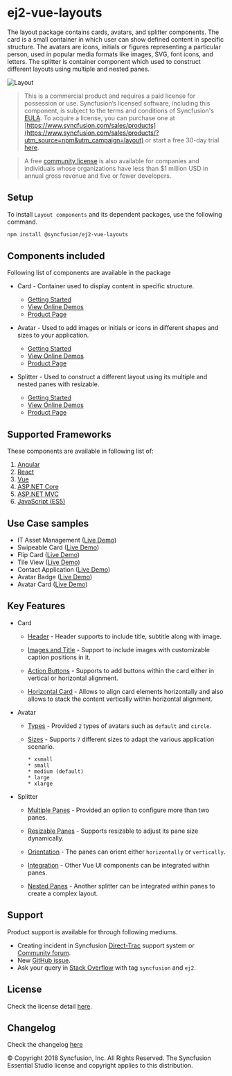 # ej2-vue-layouts

The layout package contains cards, avatars, and splitter components. The card is a small container in which user can
show defined content in specific structure. The avatars are icons, initials or figures representing a particular
person, used in popular media formats like images, SVG, font icons, and letters.
The splitter is container component which used to construct different layouts using multiple and nested panes.

![Layout](https://ej2.syncfusion.com/products/images/layout/readme.png)

> This is a commercial product and requires a paid license for possession or use. Syncfusion’s licensed software, including this component, is subject to the terms and conditions of Syncfusion's [EULA](https://www.syncfusion.com/eula/es/). To acquire a license, you can purchase one at [https://www.syncfusion.com/sales/products](https://www.syncfusion.com/sales/products/?utm_source=npm&utm_campaign=layout) or start a free 30-day trial [here](https://www.syncfusion.com/account/manage-trials/start-trials/?utm_source=npm&utm_campaign=layout).

> A free [community license](https://www.syncfusion.com/products/communitylicense/?utm_source=npm&utm_campaign=layout) is also available for companies and individuals whose organizations have less than $1 million USD in annual gross revenue and five or fewer developers.

## Setup

To install `Layout components` and its dependent packages, use the following command.

```sh
npm install @syncfusion/ej2-vue-layouts
```

## Components included

Following list of components are available in the package

* Card - Container used to display content in specific structure.
  * [Getting Started](https://ej2.syncfusion.com/vue/documentation/card/getting-started/?utm_source=npm&utm_campaign=layout)
  * [View Online Demos](https://ej2.syncfusion.com/vue/demos/?utm_source=npm&utm_campaign=card#/material/card/basic.html)
  * [Product Page](https://www.syncfusion.com/vue-ui-components/card/?utm_source=npm&utm_campaign=layout)

* Avatar - Used to add images or initials or icons in different shapes and sizes to your application.
  * [Getting Started](https://ej2.syncfusion.com/vue/documentation/avatar/getting-started/?utm_source=npm&utm_campaign=layout)
  * [View Online Demos](https://ej2.syncfusion.com/vue/demos/?utm_source=npm&utm_campaign=avatar#/material/avatar/default.html)
  * [Product Page](https://www.syncfusion.com/vue-ui-components/avatar/?utm_source=npm&utm_campaign=layout)

* Splitter - Used to construct a different layout using its multiple and nested panes with resizable.
  * [Getting Started](https://ej2.syncfusion.com/vue/documentation/splitter/getting-started/?utm_source=npm&utm_campaign=layout)
  * [View Online Demos](https://ej2.syncfusion.com/vue/demos/?utm_source=npm&utm_campaign=splitter#/material/splitter/default.html)
  * [Product Page](https://www.syncfusion.com/vue-ui-components/splitter/?utm_source=npm&utm_campaign=layout)

## Supported Frameworks

These components are available in following list of:

1.	[Angular](https://github.com/syncfusion/ej2-angular-ui-components/tree/master/components/layouts/?utm_source=npm&utm_campaign=layout)
2.	[React](https://github.com/syncfusion/ej2-react-ui-components/tree/master/components/layouts/?utm_source=npm&utm_campaign=layout)
3.	[Vue](https://github.com/syncfusion/ej2-vue-ui-components/tree/master/components/layouts/?utm_source=npm&utm_campaign=layout)
4.	[ASP.NET Core](https://www.syncfusion.com/aspnet-core-ui-controls/?utm_source=npm&utm_campaign=layout)
5.	[ASP.NET MVC](https://www.syncfusion.com/aspnet-mvc-ui-controls/?utm_source=npm&utm_campaign=layout)
6.	[JavaScript (ES5)](https://www.syncfusion.com/javascript-ui-controls/?utm_source=npm&utm_campaign=layout)

## Use Case samples

* IT Asset Management ([Live Demo](https://ej2.syncfusion.com/showcase/vue/assetmanagement/?utm_source=npm&utm_campaign=layout))
* Swipeable Card ([Live Demo](https://ej2.syncfusion.com/demos/?utm_source=npm&utm_campaign=card#/material/card/swipeable.html))
* Flip Card ([Live Demo](https://ej2.syncfusion.com/demos/?utm_source=npm&utm_campaign=card#/material/card/flip.html))
* Tile View ([Live Demo](https://ej2.syncfusion.com/demos/?utm_source=npm&utm_campaign=card#/material/card/tile.html))
* Contact Application ([Live Demo](https://ej2.syncfusion.com/demos/?utm_source=npm&utm_campaign=avatar#/material/avatar/listview.html))
* Avatar Badge ([Live Demo](https://ej2.syncfusion.com/demos/?utm_source=npm&utm_campaign=avatar#/material/avatar/badge.html))
* Avatar Card ([Live Demo](https://ej2.syncfusion.com/demos/?utm_source=npm&utm_campaign=avatar#/material/avatar/card.html))

## Key Features

* Card
  * [Header](https://ej2.syncfusion.com/vue/demos/?utm_source=npm&utm_campaign=card#/material/card/basic.html) - Header supports to include title, subtitle along with image.

  * [Images and Title](https://ej2.syncfusion.com/vue/demos/?utm_source=npm&utm_campaign=card#/material/card/reveal.html) - Support to include images with customizable caption positions in it.

  * [Action Buttons](https://ej2.syncfusion.com/vue/demos/?utm_source=npm&utm_campaign=card#/material/card/vertical.html) - Supports to add buttons within the card either in vertical or horizontal alignment.

  * [Horizontal Card](https://ej2.syncfusion.com/vue/demos/?utm_source=npm&utm_campaign=card#/material/card/horizontal.html) - Allows to align card elements horizontally and also allows to stack the content vertically within horizontal alignment.

* Avatar
  * [Types](https://ej2.syncfusion.com/vue/demos/?utm_source=npm&utm_campaign=avatar#/material/avatar/default.html) - Provided `2` types of avatars such as `default` and `circle`.

  * [Sizes](https://ej2.syncfusion.com/vue/demos/?utm_source=npm&utm_campaign=avatar#/material/avatar/types.html) - Supports `7` different sizes to adapt the various application scenario.

        * xsmall
        * small
        * medium (default)
        * large
        * xlarge

* Splitter
  * [Multiple Panes](https://ej2.syncfusion.com/vue/demos/?utm_source=npm&utm_campaign=splitter#/material/splitter/default.html) - Provided an option to configure more than two panes.

  * [Resizable Panes](https://ej2.syncfusion.com/vue/demos/?utm_source=npm&utm_campaign=splitter#/material/splitter/code-editor-layout.html) - Supports resizable to adjust its pane size dynamically.

  * [Orientation](https://ej2.syncfusion.com/vue/demos/?utm_source=npm&utm_campaign=splitter#/material/splitter/default.html) - The panes can orient either `horizontally` or `vertically`.

  * [Integration](https://ej2.syncfusion.com/vue/demos/?utm_source=npm&utm_campaign=splitter#/material/splitter/accordion-navigation-menu.html) - Other Vue UI components can be integrated within panes.

  * [Nested Panes](https://ej2.syncfusion.com/vue/demos/?utm_source=npm&utm_campaign=splitter#/material/splitter/code-editor-layout.html) - Another splitter can be integrated within panes to create a complex layout.

## Support

Product support is available for through following mediums.

* Creating incident in Syncfusion [Direct-Trac](https://www.syncfusion.com/support/directtrac/incidents/?utm_source=npm&utm_campaign=layout) support system or [Community forum](https://www.syncfusion.com/forums/essential-js2/?utm_source=npm&utm_campaign=layout).
* New [GitHub issue](https://github.com/syncfusion/ej2-vue-ui-components/issues/new/?utm_source=npm&utm_campaign=layout).
* Ask your query in [Stack Overflow](https://stackoverflow.com/?utm_source=npm&utm_campaign=layout) with tag `syncfusion` and `ej2`.

## License

Check the license detail [here](https://github.com/syncfusion/ej2-vue-ui-components/blob/master/license/?utm_source=npm&utm_campaign=layout).

## Changelog

Check the changelog [here](https://github.com/syncfusion/ej2-vue-ui-components/blob/master/components/layouts/CHANGELOG.md/?utm_source=npm&utm_campaign=layout)

© Copyright 2018 Syncfusion, Inc. All Rights Reserved. The Syncfusion Essential Studio license and copyright applies to this distribution.
